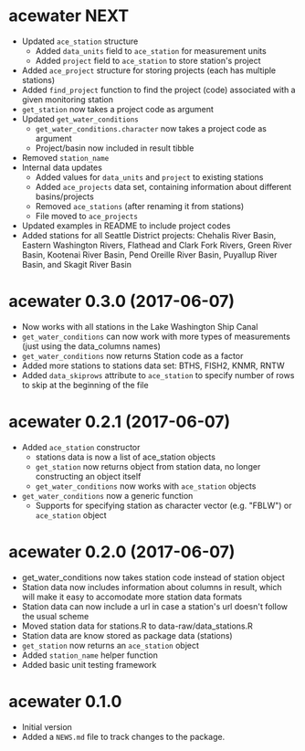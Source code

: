 # acewater NEXT

* Updated `ace_station` structure
    * Added `data_units` field to `ace_station` for measurement units
    * Added `project` field to `ace_station` to store station's project
* Added `ace_project` structure for storing projects (each has multiple stations)
* Added `find_project` function to find the project (code) associated with a given monitoring station
* `get_station` now takes a project code as argument
* Updated `get_water_conditions`
    * `get_water_conditions.character` now takes a project code as argument
    * Project/basin now included in result tibble
* Removed `station_name`
* Internal data updates
    * Added values for `data_units` and `project` to existing stations
    * Added `ace_projects` data set, containing information about different basins/projects
    * Removed `ace_stations` (after renaming it from stations)
    * File moved to `ace_projects`
* Updated examples in README to include project codes
* Added stations for all Seattle District projects: Chehalis River Basin, Eastern Washington Rivers, Flathead and Clark Fork Rivers, Green River Basin, Kootenai River Basin, Pend Oreille River Basin, Puyallup River Basin, and Skagit River Basin


# acewater 0.3.0 (2017-06-07)

* Now works with all stations in the Lake Washington Ship Canal
* `get_water_conditions` can now work with more types of measurements (just using the data_columns names)
* `get_water_conditions` now returns Station code as a factor
* Added more stations to stations data set: BTHS, FISH2, KNMR, RNTW
* Added `data_skiprows` attribute to `ace_station` to specify number of rows to skip at the beginning of the file


# acewater 0.2.1 (2017-06-07)

* Added `ace_station` constructor
    * stations data is now a list of ace_station objects
    * `get_station` now returns object from station data, no longer constructing an object itself
    * `get_water_conditions` now works with `ace_station` objects
* `get_water_conditions` now a generic function
    * Supports for specifying station as character vector (e.g. "FBLW") or `ace_station` object


# acewater 0.2.0 (2017-06-07)

* get_water_conditions now takes station code instead of station object
* Station data now includes information about columns in result, which will make it easy to accomodate more station data formats
* Station data can now include a url in case a station's url doesn't follow the usual scheme
* Moved station data for stations.R to data-raw/data_stations.R
* Station data are know stored as package data (stations)
* `get_station` now returns an `ace_station` object
* Added `station_name` helper function
* Added basic unit testing framework


# acewater 0.1.0

* Initial version
* Added a `NEWS.md` file to track changes to the package.
